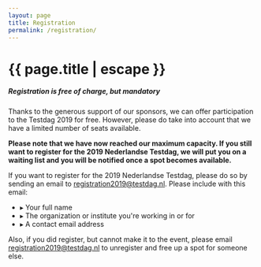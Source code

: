 ```yaml
---
layout: page
title: Registration
permalink: /registration/
---
```


<h1 class="page-title">{{ page.title | escape }}</h1>

<h5>Registration is free of charge, but mandatory</h5>

Thanks to the generous support of our sponsors, we can offer participation to the Testdag 2019 for free. However, please do take into account that we have a limited number of seats available.

<b>Please note that we have now reached our maximum capacity. If you still want to register for the 2019 Nederlandse Testdag, we will put you on a waiting list and you will be notified once a spot becomes available.</b>  

If you want to register for the 2019 Nederlandse Testdag, please do so by sending an email to <a href="mailto:registration2019@testdag.nl?Subject=Registration%20for%Testdag%2019">registration2019@testdag.nl</a>. Please include with this email:
<ul>
    <li>&#9656; Your full name</li>
    <li>&#9656; The organization or institute you're working in or for</li> 
    <li>&#9656; A contact email address</li>
</ul>

Also, if you did register, but cannot make it to the event, please email <a href="mailto:registration@testdag2019.nl?Subject=Cancellation%of%registration%for%Testdag%2019">registration2019@testdag.nl</a> to unregister and free up a spot for someone else.



